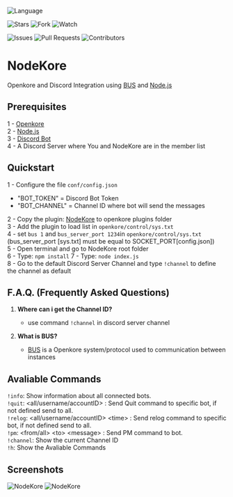 ![Language](https://img.shields.io/badge/language-JavaScript-blue.svg)

![Stars](https://img.shields.io/github/stars/alisonrag/NodeKore)
![Fork](https://img.shields.io/github/forks/alisonrag/NodeKore?label=Fork)
![Watch](https://img.shields.io/github/watchers/alisonrag/NodeKore?label=Watch)

![Issues](https://img.shields.io/github/issues/alisonrag/NodeKore)
![Pull Requests](https://img.shields.io/github/issues-pr/alisonrag/NodeKore.svg)
![Contributors](https://img.shields.io/github/contributors/alisonrag/NodeKore.svg)

# NodeKore
 Openkore and Discord Integration using [BUS](https://openkore.com/wiki/Bus) and [Node.js](https://nodejs.org/en/)  

## Prerequisites
1 - [Openkore](https://github.com/OpenKore/openkore)  
2 - [Node.js](https://nodejs.org/en/)  
3 - [Discord Bot](https://discord.com/developers/applications)  
4 - A Discord Server where You and NodeKore are in the member list

## Quickstart
1 - Configure the file `conf/config.json`
 - "BOT_TOKEN" = Discord Bot Token
 - "BOT_CHANNEL" = Channel ID where bot will send the messages

2 - Copy the plugin: [NodeKore](https://github.com/alisonrag/NodeKore/blob/main/plugin/NodeKore.pl) to openkore plugins folder  
3 - Add the plugin to load list in `openkore/control/sys.txt`  
4 - set `bus 1` and `bus_server_port 1234`in `openkore/control/sys.txt` (bus_server_port [sys.txt] must be equal to SOCKET_PORT[config.json])  
5 - Open terminal and go to NodeKore root folder  
6 - Type: `npm install`
7 - Type: `node index.js`  
8 - Go to the default Discord Server Channel and type `!channel` to define the channel as default

## F.A.Q. (Frequently Asked Questions)
 1. **Where can i get the Channel ID?**
    - use command `!channel` in discord server channel

 2. **What is BUS?**
    - [BUS](https://openkore.com/wiki/Bus) is a Openkore system/protocol used to communication between instances

## Avaliable Commands
`!info`: Show information about all connected bots.    
`!quit`: <all/username/accountID> : Send Quit command to specific bot, if not defined send to all.  
`!relog`: <all/username/accountID> \<time> : Send relog command to specific bot, if not defined send to all.  
`!pm`: <from/all> \<to> \<message> : Send PM command to bot.  
`!channel`: Show the current Channel ID  
`!h`: Show the Avaliable Commands
 
 ## Screenshots
 ![NodeKore](https://i.imgur.com/sjGY013.png)
 ![NodeKore](https://i.imgur.com/WhLMakO.png)
